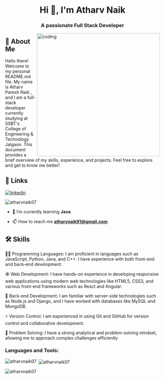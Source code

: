<h1 align="center">Hi 👋, I'm Atharv Naik</h1>
<h3 align="center">A passionate Full Stack Developer</h3>

<img align="right" alt="coding" width="400" src="https://i.pinimg.com/originals/81/17/8b/81178b47a8598f0c81c4799f2cdd4057.gif"> 



## 🚀 About Me
Hello there! Welcome to my personal README.md file. My name is Atharv Paresh Naik , and I am a full-stack developer currently studying at SSBT's College of Engineering & Technology Jalgaon. This document provides a brief overview of my skills, experience, and projects. Feel free to explore and get to know me better!
## 🔗 Links
[![linkedin](https://img.shields.io/badge/linkedin-0A66C2?style=for-the-badge&logo=linkedin&logoColor=white)](https://www.linkedin.com/in/atharv-naik-ba940b249)

<p align="left"> <img src="https://komarev.com/ghpvc/?username=atharvnaik07&label=Profile%20views&color=0e75b6&style=flat" alt="atharvnaik07" /> </p>

- 🌱 I’m currently learning **Java**

- 📫 How to reach me **atharvnaik91@gmail.com**

## 🛠 Skills
👩‍💻 Programming Languages: I am proficient in languages such as JavaScript, Python, Java, and C++. I have experience with both front-end and back-end development.

🕸️ Web Development: I have hands-on experience in developing responsive web applications using modern web technologies like HTML5, CSS3, and various front-end frameworks such as React and Angular.

🧠 Back-end Development: I am familiar with server-side technologies such as Node.js and Django, and I have worked with databases like MySQL and MongoDB.

⚡️ Version Control: I am experienced in using Git and GitHub for version control and collaborative development.

💬 Problem Solving: I have a strong analytical and problem-solving mindset, allowing me to approach complex challenges efficiently


<h3 align="left">Languages and Tools:</h3>


<p><img align="left" src="https://github-readme-stats.vercel.app/api/top-langs?username=atharvnaik07&show_icons=true&locale=en&layout=compact" alt="atharvnaik07" /></p>

<p>&nbsp;<img align="center" src="https://github-readme-stats.vercel.app/api?username=atharvnaik07&show_icons=true&locale=en" alt="atharvnaik07" /></p>

<p><img align="center" src="https://github-readme-streak-stats.herokuapp.com/?user=atharvnaik07&" alt="atharvnaik07" /></p>
